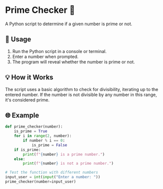 # Prime Checker 🌟

A Python script to determine if a given number is prime or not.

## 🚀 Usage

1. Run the Python script in a console or terminal.
2. Enter a number when prompted.
3. The program will reveal whether the number is prime or not.

## 💡 How it Works

The script uses a basic algorithm to check for divisibility, iterating up to the entered number. If the number is not divisible by any number in this range, it's considered prime.

## 🌐 Example

```python
def prime_checker(number):
    is_prime = True
    for i in range(2, number):
        if number % i == 0:
            is_prime = False
    if is_prime:
        print(f"{number} is a prime number.")
    else:
        print(f"{number} is not a prime number.")

# Test the function with different numbers
input_user = int(input("Enter a number: "))
prime_checker(number=input_user)
